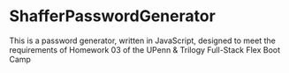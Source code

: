 # ShafferPasswordGenerator
This is a password generator, written in JavaScript, designed to meet the requirements of Homework 03 of the UPenn &amp; Trilogy Full-Stack Flex Boot Camp
